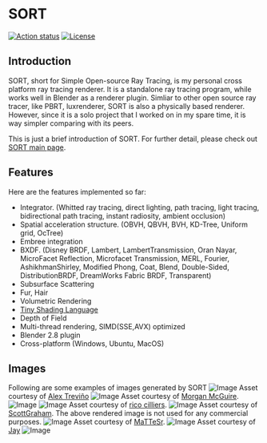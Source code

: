 <!--
    This file is a part of SORT(Simple Open Ray Tracing), an open-source cross
    platform physically based renderer.

    Copyright (c) 2011-2022 by Jiayin Cao - All rights reserved.

    SORT is a free software written for educational purpose. Anyone can distribute
    or modify it under the the terms of the GNU General Public License Version 3 as
    published by the Free Software Foundation. However, there is NO warranty that
    all components are functional in a perfect manner. Without even the implied
    warranty of MERCHANTABILITY or FITNESS FOR A PARTICULAR PURPOSE. See the GNU
    General Public License for more details.

    You should have received a copy of the GNU General Public License along with
    this program. If not, see <http://www.gnu.org/licenses/gpl-3.0.html>.
-->

# SORT
[![Action status](https://github.com/JiayinCao/SORT/workflows/Build%20SORT/badge.svg)](https://actions-badge.atrox.dev/Jiayincao/SORT/goto)
[![License](https://img.shields.io/badge/License-GPL3-blue.svg)](https://www.gnu.org/licenses/gpl-3.0.en.html)

## Introduction
SORT, short for Simple Open-source Ray Tracing, is my personal cross platform ray tracing renderer. It is a standalone ray tracing program, while works well in Blender as a renderer plugin. Simliar to other open source ray tracer, like PBRT, luxrenderer, SORT is also a physically based renderer. However, since it is a solo project that I worked on in my spare time, it is way simpler comparing with its peers.

This is just a brief introduction of SORT. For further detail, please check out [SORT main page](https://sort-renderer.com).

## Features

Here are the features implemented so far:
  - Integrator. (Whitted ray tracing, direct lighting, path tracing, light tracing, bidirectional path tracing, instant radiosity, ambient occlusion)
  - Spatial acceleration structure. (OBVH, QBVH, BVH, KD-Tree, Uniform grid, OcTree)
  - Embree integration
  - BXDF. (Disney BRDF, Lambert, LambertTransmission, Oran Nayar, MicroFacet Reflection, Microfacet Transmission, MERL, Fourier, AshikhmanShirley, Modified Phong, Coat, Blend, Double-Sided, DistributionBRDF, DreamWorks Fabric BRDF, Transparent)
  - Subsurface Scattering
  - Fur, Hair
  - Volumetric Rendering
  - [Tiny Shading Language](https://jiayincao.github.io/Tiny-Shading-Language/)
  - Depth of Field
  - Multi-thread rendering, SIMD(SSE,AVX) optimized
  - Blender 2.8 plugin
  - Cross-platform (Windows, Ubuntu, MacOS)

## Images
Following are some examples of images generated by SORT
![Image](http://sort-renderer.com/assets/gallery/blender_281_splash.png)
Asset courtesy of [Alex Treviño](https://cloud.blender.org/p/gallery/5dd6d7044441651fa3decb56)
![Image](http://sort-renderer.com/assets/gallery/san_miguel_0.png)
Asset courtesy of [Morgan McGuire](https://casual-effects.com/data/).
![Image](http://sort-renderer.com/assets/gallery/human.png)
![Image](http://sort-renderer.com/assets/gallery/curly%20hair.png)
Asset courtesy of [rico cilliers](https://www.artstation.com/ricocilliers).
![Image](http://sort-renderer.com/assets/gallery/stormtrooper.png)
Asset courtesy of [ScottGraham](https://www.blendswap.com/blend/13953). The above rendered image is not used for any commercial purposes.
![Image](http://sort-renderer.com/assets/gallery/dining%20room.png)
Asset courtesy of [MaTTeSr](https://www.blendswap.com/blend/18762).
![Image](http://sort-renderer.com/assets/gallery/kitchen.png)
Asset courtesy of [Jay](https://www.blendswap.com/blend/5156)
![Image](http://sort-renderer.com/assets/gallery/sss_dragon.png)
